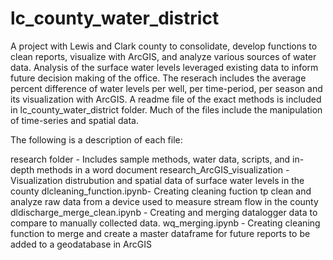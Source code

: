 # lc_county_water_district

A project with Lewis and Clark county to consolidate, develop functions to clean reports, visualize with ArcGIS, and analyze various sources of water data.
Analysis of the surface water levels leveraged existing data to inform future decision making of the office.  The reserach includes the average
percent difference of water levels per well, per time-period, per season and its visualization with ArcGIS.  A  readme file of the exact methods is included in 
lc_county_water_district folder.  Much of the files include the manipulation of time-series and spatial data. 

The following is a description of each file:

research folder - Includes sample methods, water data, scripts, and in-depth methods in a word document
research_ArcGIS_visualization - Visualization distrubution and spatial data of surface water levels in the county 
dlcleaning_function.ipynb- Creating cleaning fuction tp clean and analyze raw data from a device used to measure stream flow in the county 
dldischarge_merge_clean.ipynb - Creating and merging datalogger data to compare to manually collected data.
wq_merging.ipynb - Creating cleaning function to merge and create a master dataframe for future reports to be added to a geodatabase in ArcGIS
